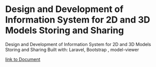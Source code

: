 # Design and Development of Information System for 2D and 3D Models Storing and Sharing
Design and Development of Information System for 2D and 3D Models Storing and Sharing 
Built with: Laravel, Bootstrap , model-viewer


[link to Document ](https://drive.google.com/file/d/1l3ZjHkUCdUyUhokPhpMnYXGsCr1Touuq/view?usp=sharing)
